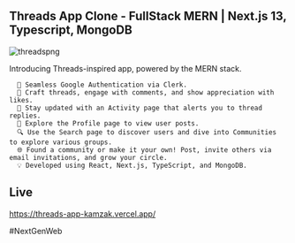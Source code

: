 ## Threads App Clone - FullStack MERN | Next.js 13, Typescript, MongoDB
![threadspng](https://github.com/kamzak/threads_app/assets/58105737/f3e469f2-c066-4b7a-bf2c-0f650787c1bb)

Introducing Threads-inspired app, powered by the MERN stack.

      🔑 Seamless Google Authentication via Clerk.
      🧵 Craft threads, engage with comments, and show appreciation with likes.
      🔔 Stay updated with an Activity page that alerts you to thread replies.
      👥 Explore the Profile page to view user posts.
      🔍 Use the Search page to discover users and dive into Communities to explore various groups.
      🌐 Found a community or make it your own! Post, invite others via email invitations, and grow your circle.
      💡 Developed using React, Next.js, TypeScript, and MongoDB.

## Live
https://threads-app-kamzak.vercel.app/

#NextGenWeb
